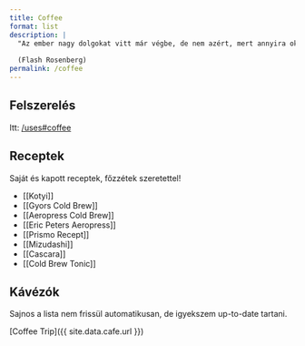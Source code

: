 ```yaml
---
title: Coffee
format: list
description: | 
  "Az ember nagy dolgokat vitt már végbe, de nem azért, mert annyira okos, hanem mert van keze, és tud kávét főzni."
  
  (Flash Rosenberg)
permalink: /coffee
---
```


## Felszerelés

Itt: [/uses#coffee](/uses#coffee)

## Receptek

Saját és kapott receptek, főzzétek szeretettel!

* [[Kotyi]]
* [[Gyors Cold Brew]]
* [[Aeropress Cold Brew]]
* [[Eric Peters Aeropress]]
* [[Prismo Recept]]
* [[Mizudashi]]
* [[Cascara]]
* [[Cold Brew Tonic]]

## Kávézók

Sajnos a lista nem frissül automatikusan, de igyekszem up-to-date tartani.

[Coffee Trip]({{ site.data.cafe.url }})
